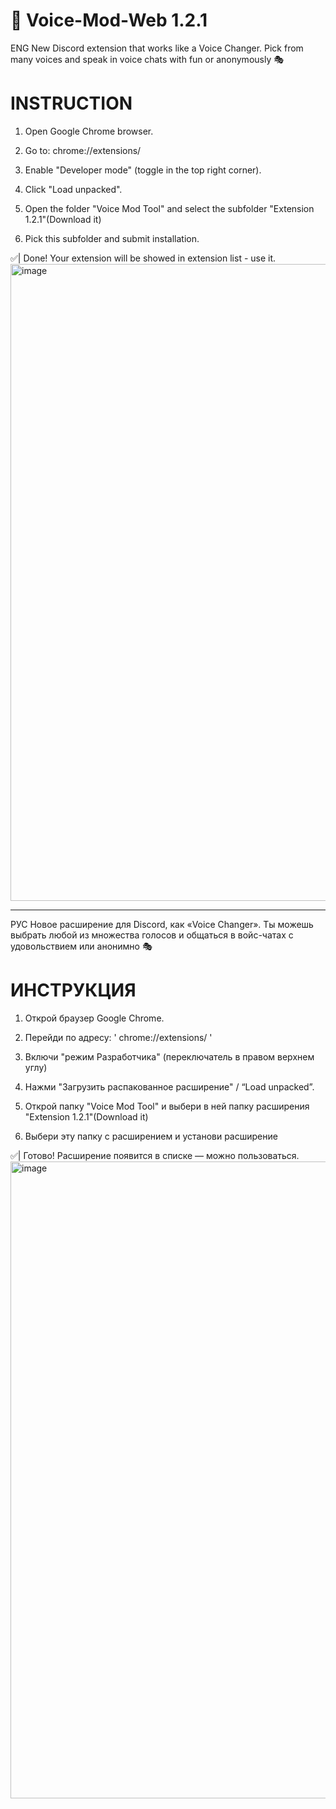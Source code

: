 # 📢 Voice-Mod-Web 1.2.1
ENG
New Discord extension that works like a Voice Changer.
Pick from many voices and speak in voice chats with fun or anonymously 🎭

# INSTRUCTION
1) Open Google Chrome browser.

2) Go to: chrome://extensions/

3) Enable "Developer mode" (toggle in the top right corner).

4) Click "Load unpacked". 

5) Open the folder "Voice Mod Tool" and select the subfolder "Extension 1.2.1"(Download it)

6) Pick this subfolder and submit installation.

✅| Done! Your extension will be showed in extension list - use it.
<img width="1919" height="1019" alt="image" src="https://github.com/user-attachments/assets/048c1b35-b878-48a7-9cc9-36c2789cda56" />

------------------------------------

РУС
Новое расширение для Discord, как «Voice Changer».
Ты можешь выбрать любой из множества голосов и общаться в войс-чатах с удовольствием или анонимно 🎭

# ИНСТРУКЦИЯ
1) Открой браузер Google Chrome.
   
2) Перейди по адресу: ' chrome://extensions/ '
   
3) Включи "режим Разработчика" (переключатель в правом верхнем углу) 
   
4) Нажми "Загрузить распакованное расширение" / “Load unpacked”. 
   
5) Открой папку "Voice Mod Tool" и выбери в ней папку расширения "Extension 1.2.1"(Download it)
 
6) Выбери эту папку с расширением и установи расширение


✅| Готово! Расширение появится в списке — можно пользоваться.
<img width="1919" height="1019" alt="image" src="https://github.com/user-attachments/assets/93e4fe5a-871e-41b6-8514-dcd35a5b51b0" />


